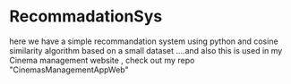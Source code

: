 # RecommadationSys
here we have a simple recommandation system using python and cosine similarity algorithm based on a small dataset ....and also this is used in my Cinema management website , check out my repo "CinemasManagementAppWeb"
